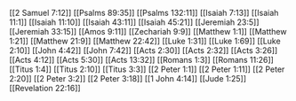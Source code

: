 [[2 Samuel 7:12]]
[[Psalms 89:35]]
[[Psalms 132:11]]
[[Isaiah 7:13]]
[[Isaiah 11:1]]
[[Isaiah 11:10]]
[[Isaiah 43:11]]
[[Isaiah 45:21]]
[[Jeremiah 23:5]]
[[Jeremiah 33:15]]
[[Amos 9:11]]
[[Zechariah 9:9]]
[[Matthew 1:1]]
[[Matthew 1:21]]
[[Matthew 21:9]]
[[Matthew 22:42]]
[[Luke 1:31]]
[[Luke 1:69]]
[[Luke 2:10]]
[[John 4:42]]
[[John 7:42]]
[[Acts 2:30]]
[[Acts 2:32]]
[[Acts 3:26]]
[[Acts 4:12]]
[[Acts 5:30]]
[[Acts 13:32]]
[[Romans 1:3]]
[[Romans 11:26]]
[[Titus 1:4]]
[[Titus 2:10]]
[[Titus 3:3]]
[[2 Peter 1:1]]
[[2 Peter 1:11]]
[[2 Peter 2:20]]
[[2 Peter 3:2]]
[[2 Peter 3:18]]
[[1 John 4:14]]
[[Jude 1:25]]
[[Revelation 22:16]]
